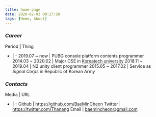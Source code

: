 ```yaml
---
title: home-page
date: 2020-02-03 00:27:08
tags: [Home, About]
---
```


### _Career_

Period | Thing
- | -
2019.07 ~ now | PUBG console platform contents programmer
2014.03 ~ 2020.02 | Major CSE in [Koreatech university](https://www.koreatech.ac.kr/kor/Main.do)
2018.11 ~ 2019.04 | N2 unity client programmer
2015.05 ~ 2017.02 | Service as _Signal Corps_ in Republic of Korean Army

### _Contacts_

Media | URL
- | -
Github | https://github.com/BaeMinCheon
Twitter | https://twitter.com/Thanang
Email | baemincheon@gmail.com
